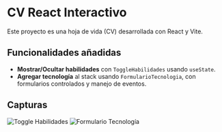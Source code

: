 # CV React Interactivo

Este proyecto es una hoja de vida (CV) desarrollada con React y Vite.

## Funcionalidades añadidas

- **Mostrar/Ocultar habilidades** con `ToggleHabilidades` usando `useState`.
- **Agregar tecnología** al stack usando `FormularioTecnologia`, con formularios controlados y manejo de eventos.

## Capturas

![Toggle Habilidades](./capturas/toggle.png)
![Formulario Tecnología](./capturas/formulario.png)